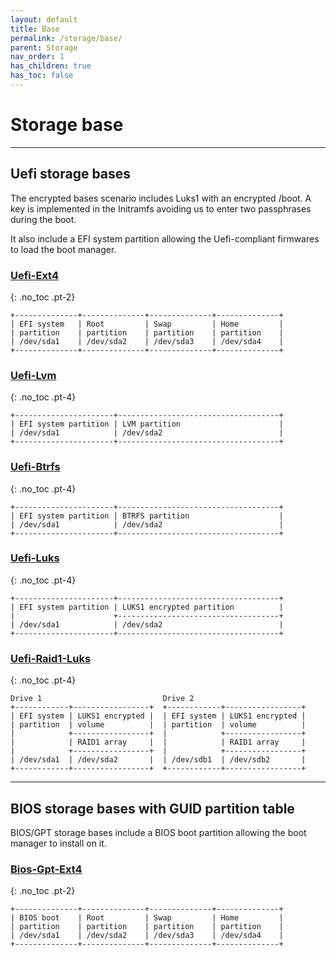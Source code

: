 ```yaml
---
layout: default
title: Base
permalink: /storage/base/
parent: Storage
nav_order: 1
has_children: true
has_toc: false
---
```


# Storage base

---

## Uefi storage bases

The encrypted bases scenario includes Luks1 with an encrypted /boot. A key is implemented in the Initramfs avoiding us to enter two passphrases during the boot.

It also include a EFI system partition allowing the Uefi-compliant firmwares to load the boot manager.

### [Uefi-Ext4](/Andromeda/storage/base/uefi-ext4/)
{: .no_toc .pt-2}

```
+--------------+--------------+--------------+--------------+
| EFI system   | Root         | Swap         | Home         |
| partition    | partition    | partition    | partition    |
| /dev/sda1    | /dev/sda2    | /dev/sda3    | /dev/sda4    |
+--------------+--------------+--------------+--------------+
```

### [Uefi-Lvm](/Andromeda/storage/base/uefi-lvm/)
{: .no_toc .pt-4}

```
+----------------------+------------------------------------+
| EFI system partition | LVM partition                      |
| /dev/sda1            | /dev/sda2                          |
+----------------------+------------------------------------+
```

### [Uefi-Btrfs](/Andromeda/storage/base/uefi-btrfs/)
{: .no_toc .pt-4}

```
+----------------------+------------------------------------+
| EFI system partition | BTRFS partition                    |
| /dev/sda1            | /dev/sda2                          |
+----------------------+------------------------------------+
```

### [Uefi-Luks](/Andromeda/storage/base/uefi-luks/)
{: .no_toc .pt-4}

```
+----------------------+------------------------------------+
| EFI system partition | LUKS1 encrypted partition          |
|                      +------------------------------------+
| /dev/sda1            | /dev/sda2                          |
+----------------------+------------------------------------+
```

### [Uefi-Raid1-Luks](/Andromeda/storage/base/uefi-raid1-luks/)
{: .no_toc .pt-4}

```
Drive 1                           Drive 2
+------------+-----------------+  +------------+-----------------+
| EFI system | LUKS1 encrypted |  | EFI system | LUKS1 encrypted |
| partition  | volume          |  | partition  | volume          |
|            +-----------------+  |            +-----------------+
|            | RAID1 array     |  |            | RAID1 array     |
|            +-----------------+  |            +-----------------+
| /dev/sda1  | /dev/sda2       |  | /dev/sdb1  | /dev/sdb2       |
+------------+-----------------+  +------------+-----------------+
```

---

## BIOS storage bases with GUID partition table

BIOS/GPT storage bases include a BIOS boot partition allowing the boot manager to install on it.

### [Bios-Gpt-Ext4](/Andromeda/storage/base/bios-gpt-ext4/)
{: .no_toc .pt-2}

```
+--------------+--------------+--------------+--------------+
| BIOS boot    | Root         | Swap         | Home         |
| partition    | partition    | partition    | partition    |
| /dev/sda1    | /dev/sda2    | /dev/sda3    | /dev/sda4    |
+--------------+--------------+--------------+--------------+
```
